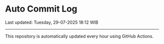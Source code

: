 # Auto Commit Log

Last updated: Tuesday, 29-07-2025 18:12 WIB

---

This repository is automatically updated every hour using GitHub Actions.
